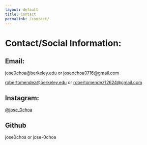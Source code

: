 ```yaml
---
layout: default
title: Contact
permalink: /contact/
---
```


# Contact/Social Information:
## Email:
[jose0choa@berkeley.edu](https://mail.google.com/mail/u/0/?tab=rm&ogbl#inbox?compose=new) or [joseochoa0716@gmail.com](https://mail.google.com/mail/u/0/?tab=rm&ogbl#inbox?compose=new)

[robertomendez@berkeley.edu](https://mail.google.com/mail/u/0/?tab=rm&ogbl#inbox?compose=new) or [robertomendez12624@gmail.com](https://mail.google.com/mail/u/0/?tab=rm&ogbl#inbox?compose=new)
## Instagram:
[@jose_0choa](https://www.instagram.com/jose_0choa/)

## Github
jose0choa or jose-0choa

